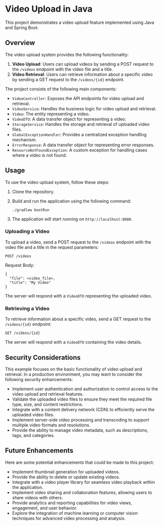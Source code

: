 # Video Upload in Java

This project demonstrates a video upload feature implemented using Java and Spring Boot.

## Overview

The video upload system provides the following functionality:

1. **Video Upload**: Users can upload videos by sending a POST request to the `/videos` endpoint with the video file and a title.
2. **Video Retrieval**: Users can retrieve information about a specific video by sending a GET request to the `/videos/{id}` endpoint.

The project consists of the following main components:

- `VideoController`: Exposes the API endpoints for video upload and retrieval.
- `VideoService`: Handles the business logic for video upload and retrieval.
- `Video`: The entity representing a video.
- `VideoDTO`: A data transfer object for representing a video.
- `StorageService`: Handles the storage and retrieval of uploaded video files.
- `GlobalExceptionHandler`: Provides a centralized exception handling mechanism.
- `ErrorResponse`: A data transfer object for representing error responses.
- `ResourceNotFoundException`: A custom exception for handling cases where a video is not found.

## Usage

To use the video upload system, follow these steps:

1. Clone the repository.
2. Build and run the application using the following command:
    
    ```
    ./gradlew bootRun
    
    ```
    
3. The application will start running on `http://localhost:8080`.

### Uploading a Video

To upload a video, send a POST request to the `/videos` endpoint with the video file and a title in the request parameters:

```
POST /videos

```

Request Body:

```
{
  "file": <video_file>,
  "title": "My Video"
}

```

The server will respond with a `VideoDTO` representing the uploaded video.

### Retrieving a Video

To retrieve information about a specific video, send a GET request to the `/videos/{id}` endpoint:

```
GET /videos/{id}

```

The server will respond with a `VideoDTO` containing the video details.

## Security Considerations

This example focuses on the basic functionality of video upload and retrieval. In a production environment, you may want to consider the following security enhancements:

- Implement user authentication and authorization to control access to the video upload and retrieval features.
- Validate the uploaded video files to ensure they meet the required file type, size, and content restrictions.
- Integrate with a content delivery network (CDN) to efficiently serve the uploaded video files.
- Implement server-side video processing and transcoding to support multiple video formats and resolutions.
- Provide the ability to manage video metadata, such as descriptions, tags, and categories.

## Future Enhancements

Here are some potential enhancements that could be made to this project:

- Implement thumbnail generation for uploaded videos.
- Provide the ability to delete or update existing videos.
- Integrate with a video player library for seamless video playback within the application.
- Implement video sharing and collaboration features, allowing users to share videos with others.
- Provide analytics and reporting capabilities for video views, engagement, and user behavior.
- Explore the integration of machine learning or computer vision techniques for advanced video processing and analysis.
